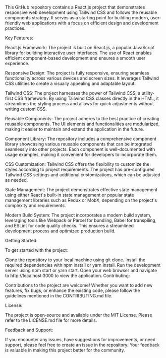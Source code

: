 This GitHub repository contains a React.js project that demonstrates responsive web development using Tailwind CSS and follows the reusable components strategy. It serves as a starting point for building modern, user-friendly web applications with a focus on efficient design and development practices.

Key Features:

React.js Framework: The project is built on React.js, a popular JavaScript library for building interactive user interfaces. The use of React enables efficient component-based development and ensures a smooth user experience.

Responsive Design: The project is fully responsive, ensuring seamless functionality across various devices and screen sizes. It leverages Tailwind CSS utilities to create a visually appealing and adaptable layout.

Tailwind CSS: The project harnesses the power of Tailwind CSS, a utility-first CSS framework. By using Tailwind CSS classes directly in the HTML, it streamlines the styling process and allows for quick adjustments without writing custom CSS.

Reusable Components: The project adheres to the best practice of creating reusable components. The UI elements and functionalities are modularized, making it easier to maintain and extend the application in the future.

Component Library: The repository includes a comprehensive component library showcasing various reusable components that can be integrated seamlessly into other projects. Each component is well-documented with usage examples, making it convenient for developers to incorporate them.

CSS Customization: Tailwind CSS offers the flexibility to customize the styles according to project requirements. The project has pre-configured Tailwind CSS settings and additional customizations, which can be adjusted as needed.

State Management: The project demonstrates effective state management using either React's built-in state management or popular state management libraries such as Redux or MobX, depending on the project's complexity and requirements.

Modern Build System: The project incorporates a modern build system, leveraging tools like Webpack or Parcel for bundling, Babel for transpiling, and ESLint for code quality checks. This ensures a streamlined development process and optimized production build.

Getting Started:

To get started with the project:

Clone the repository to your local machine using git clone.
Install the required dependencies with npm install or yarn install.
Run the development server using npm start or yarn start.
Open your web browser and navigate to http://localhost:3000 to view the application.
Contributing:

Contributions to the project are welcome! Whether you want to add new features, fix bugs, or enhance the existing code, please follow the guidelines mentioned in the CONTRIBUTING.md file.

License:

The project is open-source and available under the MIT License. Please refer to the LICENSE.md file for more details.

Feedback and Support:

If you encounter any issues, have suggestions for improvements, or need support, please feel free to create an issue in the repository. Your feedback is valuable in making this project better for the community.
